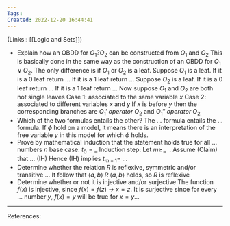 ```yaml
---
Tags: 
Created: 2022-12-20 16:44:41
---
```

(Links:: [[Logic and Sets]])
- Explain how an OBDD for $O_1 ? O_2$ can be constructed from $O_1$ and $O_2$
  This is basically done in the same way as the construction of an OBDD for $O_1 \lor O_2$. The only difference is if $O_1$ or $O_2$ is a leaf.
  Suppose $O_1$ is a leaf. If it is a 0 leaf return ... If it is a 1 leaf return ...
  Suppose $O_2$ is a leaf. If it is a 0 leaf return ... If it is a 1 leaf return ...
  Now suppose $O_1$ and $O_2$ are both not single leaves
  Case 1: associated to the same variable $x$
  Case 2: associated to different variables $x$ and $y$
  If $x$ is before $y$ then the corresponding branches are $O_1' \;operator\; O_2$ and $O_1'' \;operator\; O_2$
- Which of the two formulas entails the other?
    The ... formula entails the ... formula.  If $\phi$ hold on a model, it means there is an interpretation of the free variable $y$ in this model for which $\phi$ holds.
- Prove by mathematical induction that the statement holds true for all ... numbers $n$
  base case: $t_0 = \_$
  Induction step: Let $m \geq \, \_\;$ . Assume (Claim) that $...$ (IH)
  Hence (IH) implies $t_{m+1}=\; ...$
- Determine whether the relation $R$ is reflexive, symmetric and/or transitive
  ...
  It follow that $\langle a,b \rangle\; R\; \langle a,b \rangle$ holds, so $R$ is reflexive
- Determine whether or not it is injective and/or surjective
  The function $f(x)$ is injective, since $f(x) = f(z)$ -> $x=z$.
  It is surjective since for every ... number $y$, $f(x)=y$ will be true for $x = y ...$

---
References: